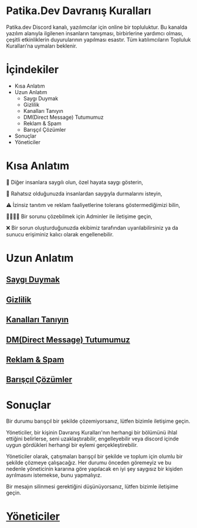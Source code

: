# Patika.Dev Davranış Kuralları

Patika.dev Discord kanalı, yazılımcılar için online bir topluluktur. Bu kanalda yazılım alanıyla ilgilenen insanların tanışması, birbirlerine yardımcı olması, çeşitli etkinliklerin duyurularının yapılması esastır. Tüm katılımcıların Topluluk Kuralları’na uymaları beklenir.

# İçindekiler

- Kısa Anlatım
- Uzun Anlatım	
  * Saygı Duymak	
  * Gizlilik	
  * Kanalları Tanıyın	
  * DM(Direct Message) Tutumumuz	
  * Reklam & Spam	
  * Barışçıl Çözümler	
- Sonuçlar	
- Yöneticiler	

# Kısa Anlatım

🙏 Diğer insanlara saygılı olun, özel hayata saygı gösterin,

🤚 Rahatsız olduğunuzda insanlardan saygıyla durmalarını isteyin,

⚠ İzinsiz tanıtım ve reklam faaliyetlerine tolerans göstermediğimizi bilin,

👩‍💼👨‍💼 Bir sorunu çözebilmek için Adminler ile iletişime geçin,

❌ Bir sorun oluşturduğunuzda ekibimiz tarafından uyarılabilirsiniz ya da sunucu erişiminiz kalıcı olarak engellenebilir.

# Uzun Anlatım

## [Saygı Duymak](https://github.com/patikadev1/topluluk-kurallarimiz/blob/main/saygi-duymak.md)
## [Gizlilik](https://github.com/patikadev1/topluluk-kurallarimiz/blob/main/gizlilik.md)
## [Kanalları Tanıyın](https://github.com/patikadev1/topluluk-kurallarimiz/blob/main/kanallari-taniyin.md)
## [DM(Direct Message) Tutumumuz](https://github.com/patikadev1/topluluk-kurallarimiz/blob/main/direct-message-tutumumuz.md)
## [Reklam & Spam](https://github.com/patikadev1/topluluk-kurallarimiz/blob/main/reklam-&-spam.md)
## [Barışçıl Çözümler](https://github.com/patikadev1/topluluk-kurallarimiz/blob/main/bariscil-cozumler.md)
# Sonuçlar
Bir durumu barışçıl bir şekilde çözemiyorsanız, lütfen bizimle iletişime geçin.

Yöneticiler, bir kişinin Davranış Kuralları'nın herhangi bir bölümünü ihlal ettiğini belirlerse, seni uzaklaştırabilir, engelleyebilir veya discord içinde uygun gördükleri herhangi bir eylemi gerçekleştirebilir.

Yöneticiler olarak, çatışmaları barışçıl bir şekilde ve toplum için olumlu bir şekilde çözmeye çalışacağız. Her durumu önceden göremeyiz ve bu nedenle yöneticinin kararına göre yapılacak en iyi şey saygısız bir kişiden ayrılmasını istemekse, bunu yapmalıyız.

Bir mesajın silinmesi gerektiğini düşünüyorsanız, lütfen bizimle iletişime geçin.

# [Yöneticiler](https://github.com/patikadev1/topluluk-kurallarimiz/blob/main/yöneticiler.md)


